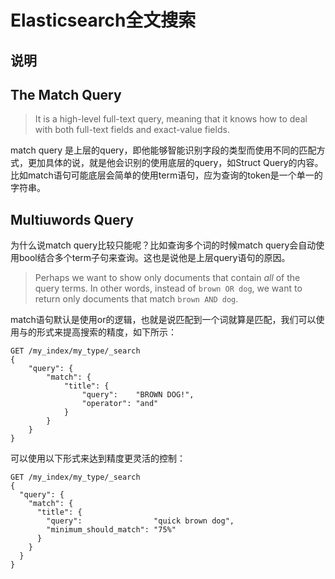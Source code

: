 # Elasticsearch全文搜索

## 说明
## The Match Query

> It is a high-level full-text query, meaning that it knows how to deal with both full-text fields and exact-value fields.

match query 是上层的query，即他能够智能识别字段的类型而使用不同的匹配方式，更加具体的说，就是他会识别的使用底层的query，如Struct Query的内容。比如match语句可能底层会简单的使用term语句，应为查询的token是一个单一的字符串。

## Multiuwords Query

为什么说match query比较只能呢？比如查询多个词的时候match query会自动使用bool结合多个term子句来查询。这也是说他是上层query语句的原因。



> Perhaps we want to show only documents that contain *all* of the query terms. In other words, instead of `brown OR dog`, we want to return only documents that match `brown AND dog`.

match语句默认是使用or的逻辑，也就是说匹配到一个词就算是匹配，我们可以使用与的形式来提高搜索的精度，如下所示：

```
GET /my_index/my_type/_search
{
    "query": {
        "match": {
            "title": {      
                "query":    "BROWN DOG!",
                "operator": "and"
            }
        }
    }
}
```

可以使用以下形式来达到精度更灵活的控制：

```
GET /my_index/my_type/_search
{
  "query": {
    "match": {
      "title": {
        "query":                "quick brown dog",
        "minimum_should_match": "75%"
      }
    }
  }
}
```
